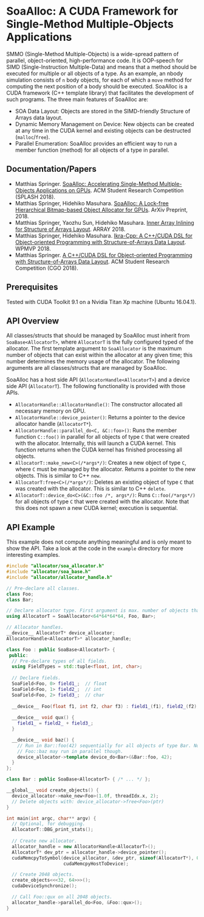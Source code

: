 # SoaAlloc: A CUDA Framework for Single-Method Multiple-Objects Applications
SMMO (Single-Method Multiple-Objects) is a wide-spread pattern of parallel, object-oriented, high-performance code. It is OOP-speech for SIMD (Single-Instruction Multiple-Data) and means that a method should be executed for multiple or all objects of a type. As an example, an nbody simulation consists of `n` body objects, for each of which a `move` method for computing the next position of a body should be executed. SoaAlloc is a CUDA framework (C++ template library) that facilitates the development of such programs. The three main features of SoaAlloc are:

* SOA Data Layout: Objects are stored in the SIMD-friendly Structure of Arrays data layout.
* Dynamic Memory Management on Device: New objects can be created at any time in the CUDA kernel and existing objects can be destructed (`malloc`/`free`).
* Parallel Enumeration: SoaAlloc provides an efficient way to run a member function (method) for all objects of a type in parallel.

## Documentation/Papers
* Matthias Springer. [SoaAlloc: Accelerating Single-Method Multiple-Objects Applications on GPUs](https://arxiv.org/pdf/1809.07444). ACM Student Research Competition (SPLASH 2018).
* Matthias Springer, Hidehiko Masuhara. [SoaAlloc: A Lock-free Hierarchical Bitmap-based Object Allocator for GPUs](https://arxiv.org/pdf/1810.11765). ArXiv Preprint, 2018.
* Matthias Springer, Yaozhu Sun, Hidehiko Masuhara. [Inner Array Inlining for Structure of Arrays Layout](http://m-sp.org/downloads/array2018.pdf). ARRAY 2018.
* Matthias Springer, Hidehiko Masuhara. [Ikra-Cpp: A C++/CUDA DSL for Object-oriented Programming with Structure-of-Arrays Data Layout](http://m-sp.org/downloads/wpmvp2018.pdf). WPMVP 2018.
* Matthias Springer. [A C++/CUDA DSL for Object-oriented Programming with Structure-of-Arrays Data Layout](http://m-sp.org/downloads/cgo2018-src-abstract.pdf). ACM Student Research Competition (CGO 2018).

## Prerequisites
Tested with CUDA Toolkit 9.1 on a Nvidia Titan Xp machine (Ubuntu 16.04.1).

## API Overview
All classes/structs that should be managed by SoaAlloc must inherit from `SoaBase<AllocatorT>`, where `AllocatorT` is the fully configured typed of the allocator. The first template argument to `SoaAllocator` is the maximum number of objects that can exist within the allocator at any given time; this number determines the memory usage of the allocator. The following arguments are all classes/structs that are managed by SoaAlloc.

SoaAlloc has a host side API (`AllocatorHandle<AllocatorT>`) and a device side API (`AllocatorT`). The following functionality is provided with those APIs.
* `AllocatorHandle::AllocatorHandle()`: The constructor allocated all necessary memory on GPU.
* `AllocatorHandle::device_pointer()`: Returns a pointer to the device allocator handle (`AllocatorT*`).
* `AllocatorHandle::parallel_do<C, &C::foo>()`: Runs the member function `C::foo()` in parallel for all objects of type `C` that were created with the allocator. Internally, this will launch a CUDA kernel. This function returns when the CUDA kernel has finished processing all objects.
* `AllocatorT::make_new<C>(/*args*/)`: Creates a new object of type `C`, where `C` must be managed by the allocator. Returns a pointer to the new objects. This is similar to C++ `new`.
* `AllocatorT:free<C>(/*args*/)`: Deletes an existing object of type `C` that was created with the allocator. This is similar to C++ `delete`.
* `AllocatorT::device_do<C>(&C::foo /*, args*/)`: Runs `C::foo(/*args*/)` for all objects of type `C` that were created with the allocator. Note that this does not spawn a new CUDA kernel; execution is sequential.

## API Example
This example does not compute anything meaningful and is only meant to show the API. Take a look at the code in the `example` directory for more interesting examples.

```c++
#include "allocator/soa_allocator.h"
#include "allocator/soa_base.h"
#include "allocator/allocator_handle.h"

// Pre-declare all classes.
class Foo;
class Bar;

// Declare allocator type. First argument is max. number of objects that can be created.
using AllocatorT = SoaAllocator<64*64*64*64, Foo, Bar>;

// Allocator handles.
__device__ AllocatorT* device_allocator;
AllocatorHandle<AllocatorT>* allocator_handle;

class Foo : public SoaBase<AllocatorT> {
 public:
  // Pre-declare types of all fields.
  using FieldTypes = std::tuple<float, int, char>;
  
  // Declare fields.
  SoaField<Foo, 0> field1_;  // float
  SoaField<Foo, 1> field2_;  // int
  SoaField<Foo, 2> field3_;  // char
  
  __device__ Foo(float f1, int f2, char f3) : field1_(f1), field2_(f2), field3_(f3) {}
 
  __device__ void qux() {
    field1_ = field2_ + field3_;
  }

  __device__ void baz() {
    // Run in Bar::foo(42) sequentially for all objects of type Bar. Note that
    // Foo::baz may run in parallel though.
    device_allocator->template device_do<Bar>(&Bar::foo, 42);
  }
};

class Bar : public SoaBase<AllocatorT> { /* ... */ };

__global__ void create_objects() {
  device_allocator->make_new<Foo>(1.0f, threadIdx.x, 2);
  // Delete objects with: device_allocator->free<Foo>(ptr)
}

int main(int argc, char** argv) {
  // Optional, for debugging.
  AllocatorT::DBG_print_stats();
  
  // Create new allocator.
  allocator_handle = new AllocatorHandle<AllocatorT>();
  AllocatorT* dev_ptr = allocator_handle->device_pointer();
  cudaMemcpyToSymbol(device_allocator, &dev_ptr, sizeof(AllocatorT*), 0,
                     cudaMemcpyHostToDevice);

  // Create 2048 objects.
  create_objects<<<32, 64>>>();
  cudaDeviceSynchronize();

  // Call Foo::qux on all 2048 objects.
  allocator_handle->parallel_do<Foo, &Foo::qux>();
}
```
